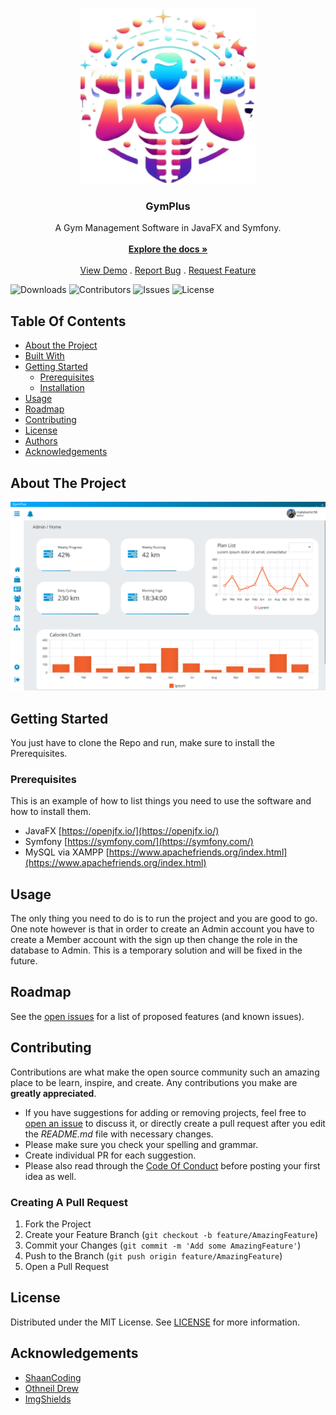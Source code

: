 <br/>
<p align="center">
  <a href="https://github.com/Jev1337/GymPlus">
    <img src="src/main/resources/assets/images/GymplusLogo.png" alt="Logo" width="280" height="280">
  </a>

  <h3 align="center">GymPlus</h3>

  <p align="center">
    A Gym Management Software in JavaFX and Symfony.
    <br/>
    <br/>
    <a href="https://github.com/Jev1337/GymPlus"><strong>Explore the docs »</strong></a>
    <br/>
    <br/>
    <a href="https://github.com/Jev1337/GymPlus">View Demo</a>
    .
    <a href="https://github.com/Jev1337/GymPlus/issues">Report Bug</a>
    .
    <a href="https://github.com/Jev1337/GymPlus/issues">Request Feature</a>
  </p>
</p>

![Downloads](https://img.shields.io/github/downloads/Jev1337/GymPlus/total) ![Contributors](https://img.shields.io/github/contributors/Jev1337/GymPlus?color=dark-green) ![Issues](https://img.shields.io/github/issues/Jev1337/GymPlus) ![License](https://img.shields.io/github/license/Jev1337/GymPlus) 

## Table Of Contents

* [About the Project](#about-the-project)
* [Built With](#built-with)
* [Getting Started](#getting-started)
  * [Prerequisites](#prerequisites)
  * [Installation](#installation)
* [Usage](#usage)
* [Roadmap](#roadmap)
* [Contributing](#contributing)
* [License](#license)
* [Authors](#authors)
* [Acknowledgements](#acknowledgements)

## About The Project

![Screen Shot]( src/main/resources/assets/images/gymplus.png)


## Getting Started

You just have to clone the Repo and run, make sure to install the Prerequisites.

### Prerequisites

This is an example of how to list things you need to use the software and how to install them.
* JavaFX [https://openjfx.io/](https://openjfx.io/)
* Symfony [https://symfony.com/](https://symfony.com/)
* MySQL via XAMPP [https://www.apachefriends.org/index.html](https://www.apachefriends.org/index.html)

## Usage

The only thing you need to do is to run the project and you are good to go. One note however is that in order to create an Admin account you have to create a Member account with the sign up
then change the role in the database to Admin. This is a temporary solution and will be fixed in the future.

## Roadmap

See the [open issues](https://github.com/Jev1337/GymPlus/issues) for a list of proposed features (and known issues).

## Contributing

Contributions are what make the open source community such an amazing place to be learn, inspire, and create. Any contributions you make are **greatly appreciated**.
* If you have suggestions for adding or removing projects, feel free to [open an issue](https://github.com/Jev1337/GymPlus/issues/new) to discuss it, or directly create a pull request after you edit the *README.md* file with necessary changes.
* Please make sure you check your spelling and grammar.
* Create individual PR for each suggestion.
* Please also read through the [Code Of Conduct](https://github.com/Jev1337/GymPlus/blob/main/CODE_OF_CONDUCT.md) before posting your first idea as well.

### Creating A Pull Request

1. Fork the Project
2. Create your Feature Branch (`git checkout -b feature/AmazingFeature`)
3. Commit your Changes (`git commit -m 'Add some AmazingFeature'`)
4. Push to the Branch (`git push origin feature/AmazingFeature`)
5. Open a Pull Request

## License

Distributed under the MIT License. See [LICENSE](https://github.com/Jev1337/GymPlus/blob/main/LICENSE.md) for more information.


## Acknowledgements

* [ShaanCoding](https://github.com/ShaanCoding/)
* [Othneil Drew](https://github.com/othneildrew/Best-README-Template)
* [ImgShields](https://shields.io/)
